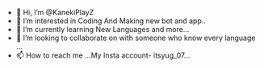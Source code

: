 - 👋 Hi, I’m @KanekiPlayZ
- 👀 I’m interested in Coding And Making new bot and app..
- 🌱 I’m currently learning New Languages and more...
- 💞️ I’m looking to collaborate on with someone who know every language ...
- 📫 How to reach me ...My Insta account- itsyug_07... 

<!---
KanekiPlayZ/KanekiPlayZ is a ✨ special ✨ repository because its `README.md` (this file) appears on your GitHub profile.
You can click the Preview link to take a look at your changes.
--->
